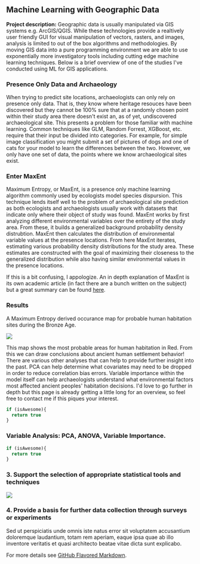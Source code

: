 ## Machine Learning with Geographic Data

**Project description:** Geographic data is usually manipulated via GIS systems e.g. ArcGIS/QGIS. While these technologies provide a realtively user friendly GUI for visual manipulation of vectors, rasters, and images, analysis is limited to out of the box algorithms and methodologies. By moving GIS data into a pure programming environment we are able to use exponentially more investigatory tools including cutting edge machine learning techniques. Below is a brief overview of one of the studies I've conducted using ML for GIS applications. 

### Presence Only Data and Archaeology

When trying to predict site locations, archaeologists can only rely on presence only data. That is, they know where heritage resouces have been discovered but they cannot be 100% sure that at a randomly chosen point within their study area there doesn't exist an, as of yet, undiscovered archaeological site. This presents a problem for those familiar with machine learning. Common techniques like GLM, Random Forrest, XGBoost, etc. require that their input be divided into categories. For example, for simple image classification you might submit a set of pictures of dogs and one of cats for your model to learn the differences between the two. However, we only have one set of data, the points where we know archaeological sites exist.

### Enter MaxEnt

Maximum Entropy, or MaxEnt, is a presence only machine learning algorithm commonly used by ecologists model species dispursion. This technique lends itself well to the problem of archaeological site prediction as both ecologists and archaeologists usually work with datasets that indicate only where their object of study was found. MaxEnt works by first analyzing different environmental variables over the entirety of the study area. From these, it builds a generalized background probability density distrubtion. MaxEnt then calculates the distribution of environmental variable values at the presence locations. From here MaxEnt iterates, estimating various probability density distributions for the study area. These estimates are constructed with the goal of maximizing their closeness to the generalized distribution while also having similar environmental values in the presence locations.

If this is a bit confusing, I appologize. An in depth explanation of MaxEnt is its own academic article (in fact there are a bunch written on the subject) but a great summary can be found [here](https://support.bccvl.org.au/support/solutions/articles/6000083216-maxent).

### Results

A Maximum Entropy derived occurance map for probable human habitation sites during the Bronze Age.

<img src="images/ME_MAP.jpg?raw=true"/>

This map shows the most probable areas for human habitation in Red. From this we can draw conclusions about ancient human settlement behavior! There are various other analyses that can help to provide further insight into the past. PCA can help determine what covariates may need to be dropped in order to reduce correlation bias errors. Variable importance within the model itself can help archaeologists understand what environmental factors most affected ancient peoples' habitation decisions. I'd love to go further in depth but this page is already getting a little long for an overview, so feel free to contact me if this piques your interest. 
```javascript
if (isAwesome){
  return true
}
```

### Variable Analysis: PCA, ANOVA, Variable Importance.
```javascript
if (isAwesome){
  return true
}
```

### 3. Support the selection of appropriate statistical tools and techniques

<img src="images/dummy_thumbnail.jpg?raw=true"/>

### 4. Provide a basis for further data collection through surveys or experiments

Sed ut perspiciatis unde omnis iste natus error sit voluptatem accusantium doloremque laudantium, totam rem aperiam, eaque ipsa quae ab illo inventore veritatis et quasi architecto beatae vitae dicta sunt explicabo. 

For more details see [GitHub Flavored Markdown](https://guides.github.com/features/mastering-markdown/).
